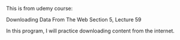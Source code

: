 This is from udemy course:

Downloading Data From The Web
Section 5, Lecture 59

In this program, I will practice downloading content from the internet. 
